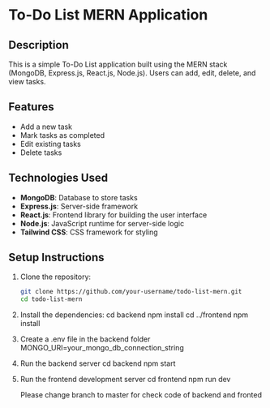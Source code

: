 # To-Do List MERN Application

## Description
This is a simple To-Do List application built using the MERN stack (MongoDB, Express.js, React.js, Node.js). Users can add, edit, delete, and view tasks.

## Features
- Add a new task
- Mark tasks as completed
- Edit existing tasks
- Delete tasks

## Technologies Used
- **MongoDB**: Database to store tasks
- **Express.js**: Server-side framework
- **React.js**: Frontend library for building the user interface
- **Node.js**: JavaScript runtime for server-side logic
- **Tailwind CSS**: CSS framework for styling

## Setup Instructions
1. Clone the repository:
   ```bash
   git clone https://github.com/your-username/todo-list-mern.git
   cd todo-list-mern
   
2.  Install the dependencies:
    cd backend
    npm install
    cd ../frontend
     npm install

3. Create a .env file in the backend folder
    MONGO_URI=your_mongo_db_connection_string

4. Run the backend server
   cd backend
    npm start
   
6. Run the frontend development server
   cd frontend
   npm run dev

   Please change branch to master for check code of backend and fronted

   

